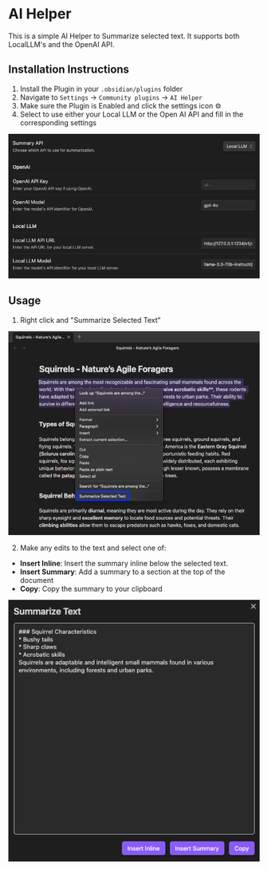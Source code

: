 # AI Helper

This is a simple AI Helper to Summarize selected text.  It supports both LocalLLM's and the OpenAI API.

## Installation Instructions

1. Install the Plugin in your `.obsidian/plugins` folder
2. Navigate to `Settings` -> `Community plugins` -> `AI Helper`
3. Make sure the Plugin is Enabled and click the settings icon ⚙️
4. Select to use either your Local LLM or the Open AI API and fill in the corresponding settings

![settings](img/settings.png)

## Usage

1. Right click and "Summarize Selected Text"

![right click menu](img/rightclick.png)

2. Make any edits to the text and select one of:
  * **Insert Inline**: Insert the summary inline below the selected text.
  * **Insert Summary**: Add a summary to a section at the top of the document
  * **Copy**: Copy the summary to your clipboard

![modal](img/modal.png)
